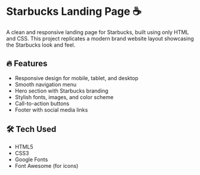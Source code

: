 
# Starbucks Landing Page ☕️

A clean and responsive landing page for Starbucks, built using only HTML and CSS. This project replicates a modern brand website layout showcasing the Starbucks look and feel.

## 🔥 Features

- Responsive design for mobile, tablet, and desktop
- Smooth navigation menu
- Hero section with Starbucks branding
- Stylish fonts, images, and color scheme
- Call-to-action buttons
- Footer with social media links

## 🛠️ Tech Used

- HTML5
- CSS3
- Google Fonts
- Font Awesome (for icons)
